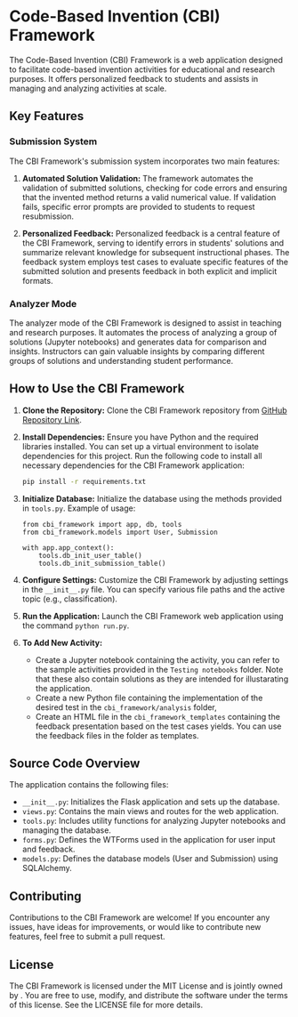 # Code-Based Invention (CBI) Framework

The Code-Based Invention (CBI) Framework is a web application designed to facilitate code-based invention activities for educational and research purposes. It offers personalized feedback to students and assists in managing and analyzing activities at scale.

## Key Features

### Submission System

The CBI Framework's submission system incorporates two main features:

1. **Automated Solution Validation:** The framework automates the validation of submitted solutions, checking for code errors and ensuring that the invented method returns a valid numerical value. If validation fails, specific error prompts are provided to students to request resubmission.

2. **Personalized Feedback:** Personalized feedback is a central feature of the CBI Framework, serving to identify errors in students' solutions and summarize relevant knowledge for subsequent instructional phases. The feedback system employs test cases to evaluate specific features of the submitted solution and presents feedback in both explicit and implicit formats.

### Analyzer Mode

The analyzer mode of the CBI Framework is designed to assist in teaching and research purposes. It automates the process of analyzing a group of solutions (Jupyter notebooks) and generates data for comparison and insights. Instructors can gain valuable insights by comparing different groups of solutions and understanding student performance.

## How to Use the CBI Framework

1. **Clone the Repository:** Clone the CBI Framework repository from [GitHub Repository Link]([insert_link](https://github.com/rshalala/CBI_Framework.git)).
2. **Install Dependencies:** Ensure you have Python and the required libraries installed. You can set up a virtual environment to isolate dependencies for this project. Run the following code to install all necessary dependencies for the CBI Framework application:
    ```bash
    pip install -r requirements.txt
    ```

3. **Initialize Database:** Initialize the database using the methods provided in `tools.py`. Example of usage:
    ```
    from cbi_framework import app, db, tools
    from cbi_framework.models import User, Submission

    with app.app_context():
        tools.db_init_user_table()
        tools.db_init_submission_table()
    ```

4. **Configure Settings:** Customize the CBI Framework by adjusting settings in the `__init__.py` file. You can specify various file paths and the active topic (e.g., classification).

5. **Run the Application:** Launch the CBI Framework web application using the command `python run.py`.

6. **To Add New Activity:** 
   - Create a Jupyter notebook containing the activity, you can refer to the sample activities provided in the `Testing notebooks` folder. Note that these also contain solutions as they are intended for illustarating the application.
   - Create a new Python file containing the implementation of the desired test in the `cbi_framework/analysis` folder, 
   - Create an HTML file in the `cbi_framework_templates` containing the feedback presentation based on the test cases yields. You can use the feedback files in the folder as templates.


## Source Code Overview

The application contains the following files:
- `__init__.py`: Initializes the Flask application and sets up the database.
- `views.py`: Contains the main views and routes for the web application.
- `tools.py`: Includes utility functions for analyzing Jupyter notebooks and managing the database.
- `forms.py`: Defines the WTForms used in the application for user input and feedback.
- `models.py`: Defines the database models (User and Submission) using SQLAlchemy.

## Contributing

Contributions to the CBI Framework are welcome! If you encounter any issues, have ideas for improvements, or would like to contribute new features, feel free to submit a pull request.

## License

The CBI Framework is licensed under the MIT License and is jointly owned by . You are free to use, modify, and distribute the software under the terms of this license. See the LICENSE file for more details.
